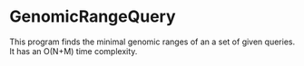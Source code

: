 GenomicRangeQuery
=================

This program finds the minimal genomic ranges of an a set of given queries.  It has an O(N+M) time complexity.
